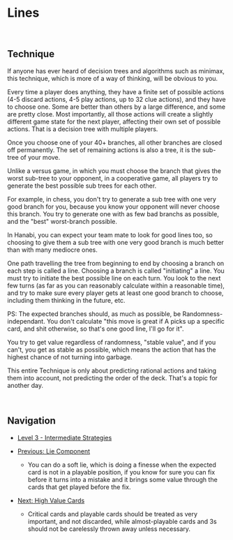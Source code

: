 # Lines

<br />

## Technique

If anyone has ever heard of decision trees and algorithms such as minimax, this technique, which is more of a way of thinking, will be obvious to you.

Every time a player does anything, they have a finite set of possible actions (4-5 discard actions, 4-5 play actions, up to 32 clue actions), and they have to choose one. Some are better than others by a large difference, and some are pretty close. Most importantly, all those actions will create a slightly different game state for the next player, affecting their own set of possible actions. That is a decision tree with multiple players.

Once you choose one of your 40+ branches, all other branches are closed off permanently. The set of remaining actions is also a tree, it is the sub-tree of your move.

Unlike a versus game, in which you must choose the branch that gives the worst sub-tree to your opponent, in a cooperative game, all players try to generate the best possible sub trees for each other.

For example, in chess, you don't try to generate a sub tree with one very good branch for you, because you know your opponent will never choose this branch. You try to generate one with as few bad branchs as possible, and the "best" worst-branch possible.

In Hanabi, you can expect your team mate to look for good lines too, so choosing to give them a sub tree with one very good branch is much better than with many mediocre ones.

One path travelling the tree from beginning to end by choosing a branch on each step is called a line. Choosing a branch is called "initiating" a line. You must try to initiate the best possible line on each turn. You look to the next few turns (as far as you can reasonably calculate within a reasonable time), and try to make sure every player gets at least one good branch to choose, including them thinking in the future, etc.

PS: The expected branches should, as much as possible, be Randomness-independant. You don't calculate "this move is great if A picks up a specific card, and shit otherwise, so that's one good line, I'll go for it".

You try to get value regardless of randomness, "stable value", and if you can't, you get as stable as possible, which means the action that has the highest chance of not turning into garbage.

This entire Technique is only about predicting rational actions and taking them into account, not predicting the order of the deck. That's a topic for another day.

<br />

## Navigation

* [Level 3 - Intermediate Strategies](https://github.com/agilbert1412/HanabiStrategy/blob/master/Strategy/Level%203%20-%20Intermediate/Level%203%20-%20Intermediate.md)

* [Previous: Lie Component](https://github.com/agilbert1412/HanabiStrategy/blob/master/Strategy/Level%203%20-%20Intermediate/53%20-%20Lie%20Component.md)
	* You can do a soft lie, which is doing a finesse when the expected card is not in a playable position, if you know for sure you can fix before it turns into a mistake and it brings some value through the cards that get played before the fix.

* [Next: High Value Cards](https://github.com/agilbert1412/HanabiStrategy/blob/master/Strategy/Level%203%20-%20Intermediate/55%20-%20High%20Value%20Cards.md)
	* Critical cards and playable cards should be treated as very important, and not discarded, while almost-playable cards and 3s should not be carelessly thrown away unless necessary.